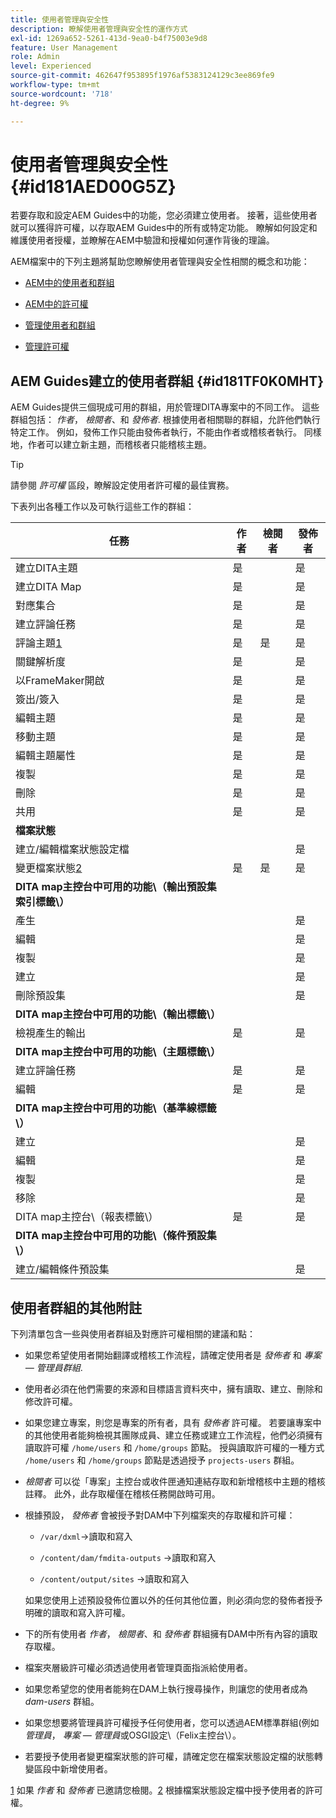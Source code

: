 ```yaml
---
title: 使用者管理與安全性
description: 瞭解使用者管理與安全性的運作方式
exl-id: 1269a652-5261-413d-9ea0-b4f75003e9d8
feature: User Management
role: Admin
level: Experienced
source-git-commit: 462647f953895f1976af5383124129c3ee869fe9
workflow-type: tm+mt
source-wordcount: '718'
ht-degree: 9%

---
```


# 使用者管理與安全性 {#id181AED00G5Z}

若要存取和設定AEM Guides中的功能，您必須建立使用者。 接著，這些使用者就可以獲得許可權，以存取AEM Guides中的所有或特定功能。 瞭解如何設定和維護使用者授權，並瞭解在AEM中驗證和授權如何運作背後的理論。

AEM檔案中的下列主題將幫助您瞭解使用者管理與安全性相關的概念和功能：

- [AEM中的使用者和群組](https://helpx.adobe.com/experience-manager/6-5/sites/administering/using/security.html#UsersandGroupsinAEM)

- [AEM中的許可權](https://helpx.adobe.com/experience-manager/6-5/sites/administering/using/security.html#PermissionsinAEM)

- [管理使用者和群組](https://helpx.adobe.com/experience-manager/6-5/sites/administering/using/security.html#ManagingUsersandGroups)

- [管理許可權](https://helpx.adobe.com/experience-manager/6-5/sites/administering/using/security.html#ManagingPermissions)


## AEM Guides建立的使用者群組 {#id181TF0K0MHT}

AEM Guides提供三個現成可用的群組，用於管理DITA專案中的不同工作。 這些群組包括： *作者*， *檢閱者*、和 *發佈者*. 根據使用者相關聯的群組，允許他們執行特定工作。 例如，發佈工作只能由發佈者執行，不能由作者或稽核者執行。 同樣地，作者可以建立新主題，而稽核者只能稽核主題。

>[!TIP]
>
> 請參閱 *許可權* 區段，瞭解設定使用者許可權的最佳實務。

下表列出各種工作以及可執行這些工作的群組：

| 任務 | 作者 | 檢閱者 | 發佈者 |
|----|-------|---------|----------|
| 建立DITA主題 | 是 |   | 是 |
| 建立DITA Map | 是 |   | 是 |
| 對應集合 | 是 |   | 是 |
| 建立評論任務 | 是 |   | 是 |
| 評論主題[1](#fntarg_1) | 是 | 是 | 是 |
| 關鍵解析度 | 是 |   | 是 |
| 以FrameMaker開啟 | 是 |   | 是 |
| 簽出/簽入 | 是 |   | 是 |
| 編輯主題 | 是 |   | 是 |
| 移動主題 | 是 |   | 是 |
| 編輯主題屬性 | 是 |   | 是 |
| 複製 | 是 |   | 是 |
| 刪除 | 是 |   | 是 |
| 共用 | 是 |   | 是 |
| **檔案狀態** |
| 建立/編輯檔案狀態設定檔 |   |   | 是 |
| 變更檔案狀態[2](#fntarg_2) | 是 | 是 | 是 |
| **DITA map主控台中可用的功能\（輸出預設集索引標籤\）** |
| 產生 |   |   | 是 |
| 編輯 |   |   | 是 |
| 複製 |   |   | 是 |
| 建立 |   |   | 是 |
| 刪除預設集 |   |   | 是 |
| **DITA map主控台中可用的功能\（輸出標籤\）** |
| 檢視產生的輸出 | 是 |   | 是 |
| **DITA map主控台中可用的功能\（主題標籤\）** |
| 建立評論任務 | 是 |   | 是 |
| 編輯 | 是 |   | 是 |
| **DITA map主控台中可用的功能\（基準線標籤\）** |
| 建立 |   |   | 是 |
| 編輯 |   |   | 是 |
| 複製 |   |   | 是 |
| 移除 |   |   | 是 |
| DITA map主控台\（報表標籤\） | 是 |   | 是 |
| **DITA map主控台中可用的功能\（條件預設集\）** |
| 建立/編輯條件預設集 |   |   | 是 |

## 使用者群組的其他附註

下列清單包含一些與使用者群組及對應許可權相關的建議和點：

- 如果您希望使用者開始翻譯或稽核工作流程，請確定使用者是 *發佈者* 和 *專案 — 管理員群組*.

- 使用者必須在他們需要的來源和目標語言資料夾中，擁有讀取、建立、刪除和修改許可權。

- 如果您建立專案，則您是專案的所有者，具有 *發佈者* 許可權。 若要讓專案中的其他使用者能夠檢視其團隊成員、建立任務或建立工作流程，他們必須擁有讀取許可權 `/home/users` 和 `/home/groups` 節點。 授與讀取許可權的一種方式 `/home/users` 和 `/home/groups` 節點是透過授予 `projects-users` 群組。

- *檢閱者* 可以從「專案」主控台或收件匣通知連結存取和新增稽核中主題的稽核註釋。 此外，此存取權僅在稽核任務開啟時可用。

- 根據預設， *發佈者* 會被授予對DAM中下列檔案夾的存取權和許可權：

   - ``/var/dxml``-\>讀取和寫入

   - `/content/dam/fmdita-outputs` -\>讀取和寫入

   - `/content/output/sites` -\>讀取和寫入

  如果您使用上述預設發佈位置以外的任何其他位置，則必須向您的發佈者授予明確的讀取和寫入許可權。

- 下的所有使用者 *作者*， *檢閱者*、和 *發佈者* 群組擁有DAM中所有內容的讀取存取權。

- 檔案夾層級許可權必須透過使用者管理頁面指派給使用者。

- 如果您希望您的使用者能夠在DAM上執行搜尋操作，則讓您的使用者成為 *dam-users* 群組。

- 如果您想要將管理員許可權授予任何使用者，您可以透過AEM標準群組(例如 *管理員*， *專案 — 管理員*&#x200B;或OSGI設定\（Felix主控台\）。

- 若要授予使用者變更檔案狀態的許可權，請確定您在檔案狀態設定檔的狀態轉變區段中新增使用者。

[1](#fnsrc_1) 如果 *作者* 和 *發佈者* 已邀請您檢閱。[2](#fnsrc_2) 根據檔案狀態設定檔中授予使用者的許可權。

